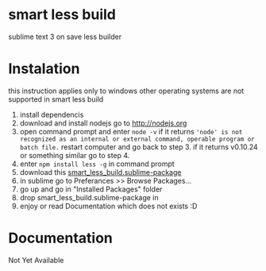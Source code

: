 smart less build
================

sublime text 3 on save less builder



# Instalation
this instruction applies only to windows other operating systems are not supported in smart less build

1. install dependencis  
2. download and install nodejs go to http://nodejs.org
3. open command prompt and enter `node -v`
if it returns
``'node' is not recognized as an internal or external command,
operable program or batch file.``
restart computer and go back to step 3.
if it returns 
v0.10.24
or something similar go to step 4. 
4. enter `npm install less -g` in command prompt
5. download this [smart_less_build.sublime-package][1]
6. in sublime go to Preferances >> Browse Packages...
7. go up and go in "Installed Packages" folder
8. drop smart_less_build.sublime-package in
9. enjoy or read Documentation which does not exists :D

# Documentation
Not Yet Available







[1]:https://github.com/cotne95/smart_less_build/blob/sublime-package/smart_less_build.sublime-package?raw=true


